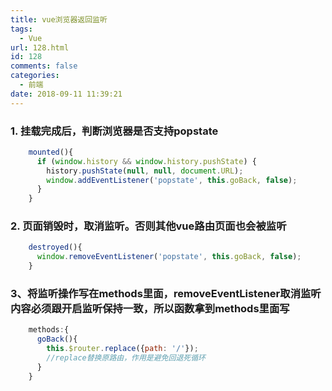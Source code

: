 ```yaml
---
title: vue浏览器返回监听
tags:
  - Vue
url: 128.html
id: 128
comments: false
categories:
  - 前端
date: 2018-09-11 11:39:21
---
```


### 1. 挂载完成后，判断浏览器是否支持popstate
``` javascript
    mounted(){
      if (window.history && window.history.pushState) {
        history.pushState(null, null, document.URL);
        window.addEventListener('popstate', this.goBack, false);
      }
    }
``` 

### 2\. 页面销毁时，取消监听。否则其他vue路由页面也会被监听
``` javascript
    destroyed(){
      window.removeEventListener('popstate', this.goBack, false);
    }
```
    

### 3、将监听操作写在methods里面，removeEventListener取消监听内容必须跟开启监听保持一致，所以函数拿到methods里面写
``` javascript
    methods:{
      goBack(){
        this.$router.replace({path: '/'});
        //replace替换原路由，作用是避免回退死循环
      }
    }
```
